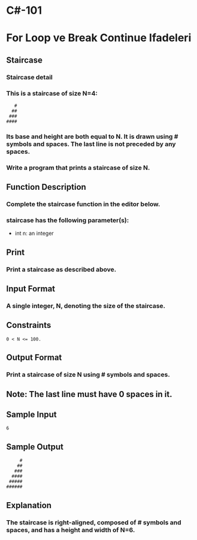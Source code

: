 # C#-101
# For Loop ve Break Continue Ifadeleri
## Staircase

### Staircase detail
### This is a staircase of size N=4:
```
   #
  ##
 ###
####
```
### Its base and height are both equal to N. It is drawn using # symbols and spaces. The last line is not preceded by any spaces.
### Write a program that prints a staircase of size N.
## Function Description
### Complete the staircase function in the editor below. 
### staircase has the following parameter(s): 
* int n: an integer
## Print
### Print a staircase as described above.
## Input Format
### A single integer, N, denoting the size of the staircase.
## Constraints
```
0 < N <= 100.
```
## Output Format
### Print a staircase of size N using # symbols and spaces.
## Note: The last line must have 0 spaces in it. 
## Sample Input
```
6 
```
## Sample Output 
```
     #
    ##
   ###
  ####
 #####
######
 ```
## Explanation
### The staircase is right-aligned, composed of # symbols and spaces, and has a height and width of N=6.
